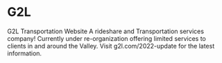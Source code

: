 # G2L
G2L Transportation Website
A rideshare and Transportation services company!
Currently under re-organization offering limited services to clients in and around the Valley.
Visit g2l.com/2022-update for the latest information.

